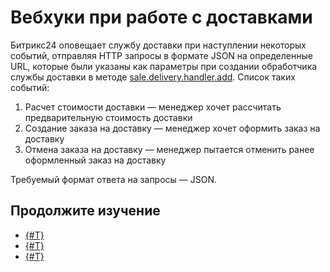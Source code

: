 # Вебхуки при работе с доставками

Битрикс24 оповещает службу доставки при наступлении некоторых событий, отправляя HTTP запросы в формате JSON на определенные URL, которые были указаны как параметры при создании обработчика службы доставки в методе [sale.delivery.handler.add](../handler/sale-delivery-handler-add.md). Список таких событий:

1.	Расчет стоимости доставки — менеджер хочет рассчитать предварительную стоимость доставки
2.	Создание заказа на доставку — менеджер хочет оформить заказ на доставку
3.	Отмена заказа на доставку — менеджер пытается отменить ранее оформленный заказ на доставку

Требуемый формат ответа на запросы — JSON.

## Продолжите изучение 

- [{#T}](./calculate.md)
- [{#T}](./create-delivery-request.md)
- [{#T}](./cancel-delivery-request.md)


